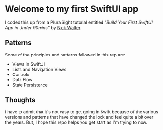 # Welcome to my first SwiftUI app
I coded this up from a PluralSight tutorial entitled *"Build Your First SwiftUI App in Under 90mins"* by [Nick Walter](https://app.pluralsight.com/profile/author/nick-walter).  

## Patterns
Some of the principles and patterns followed in this rep are:
* Views in SwiftUI
* Lists and Navigation Views
* Controls
* Data Flow
* State Persistence 

## Thoughts
I have to admit that it's not easy to get going in Swift because of the various versions and patterns that have changed the look and feel quite a bit over the years. But, I hope this repo helps you get start as I'm trying to now. 

